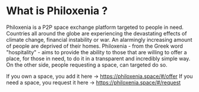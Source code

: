 # What is Philoxenia ?

Philoxenia is a P2P space exchange platform targeted to people in need. Countries all around the globe
are experiencing the devastating effects of climate change, financial instability or war. An alarmingly increasing amount of
people are deprived of their homes. Philoxenia - from the Greek word "hospitality" - aims to provide the ability to those that are willing
to offer a place, for those in need, to do it in a transparent and incredibly simple way. On the other side, people requesting a space, can targeted do so.

If you own a space, you add it here -> https://philoxenia.space/#/offer
If you need a space, you request it here -> https://philoxenia.space/#/request 
